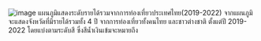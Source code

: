 ![image](https://github.com/Ranakorn/DADS/assets/159120853/24a7922d-4a7e-435d-a840-7eb57cf75b0b)
แผนภูมิแสดงระดับรายได้รวมจากการท่องเที่ยวประเทศไทย(2019-2022)
จากแผนภูมิ จะแสดงจังหวัดที่มีรายได้รวมทั้ง 4 ปี จากการท่องเที่ยวทั้งคนไทย และชาวต่างชาติ ตั้งแต่ปี 2019-2022 โดยแบ่งตามระดับสี ซึ่งสีน้ำเงินเข้มจะหมายถึง 
